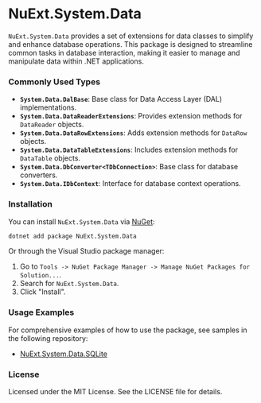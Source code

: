 # NuExt.System.Data

`NuExt.System.Data` provides a set of extensions for data classes to simplify and enhance database operations. This package is designed to streamline common tasks in database interaction, making it easier to manage and manipulate data within .NET applications.

### Commonly Used Types

- **`System.Data.DalBase`**: Base class for Data Access Layer (DAL) implementations.
- **`System.Data.DataReaderExtensions`**: Provides extension methods for `DataReader` objects.
- **`System.Data.DataRowExtensions`**: Adds extension methods for `DataRow` objects.
- **`System.Data.DataTableExtensions`**: Includes extension methods for `DataTable` objects.
- **`System.Data.DbConverter<TDbConnection>`**: Base class for database converters.
- **`System.Data.IDbContext`**: Interface for database context operations.

### Installation

You can install `NuExt.System.Data` via [NuGet](https://www.nuget.org/):

```sh
dotnet add package NuExt.System.Data
```

Or through the Visual Studio package manager:

1. Go to `Tools -> NuGet Package Manager -> Manage NuGet Packages for Solution...`.
2. Search for `NuExt.System.Data`.
3. Click "Install".

### Usage Examples

For comprehensive examples of how to use the package, see samples in the following repository:

- [NuExt.System.Data.SQLite](https://github.com/IvanGit/NuExt.System.Data.SQLite)

### License

Licensed under the MIT License. See the LICENSE file for details.